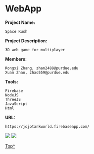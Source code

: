 # WebApp

__Project Name:__
    
    Space Rush

__Project Description:__
    
    3D web game for multiplayer

__Members:__

    Rongxi Zhang, zhan2488@purdue.edu
    Xuan Zhao, zhao559@purdue.edu

__Tools:__
    
    Firebase
    NodeJS
    ThreeJS
    JavaScript
    Html
    
__URL:__

    https://jojotankworld.firebaseapp.com/

![][jojo_img]
![][jojo_villains]

[Top^](#readme)

[jojo_img]:https://github.com/Cktksk/MyCache/blob/master/ImageLogos/jojos.jpg
[jojo_villains]:https://github.com/Cktksk/MyCache/blob/master/ImageLogos/jojo_villains.jpg

